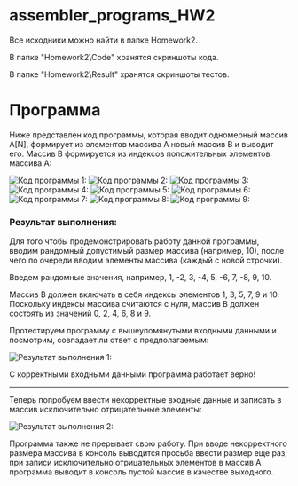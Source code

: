 # assembler_programs_HW2

Все исходники можно найти в папке Homework2.

В папке "Homework2\Code" хранятся скриншоты кода.

В папке "Homework2\Result" хранятся скриншоты тестов.

Программа
=====================

Ниже представлен код программы, которая вводит одномерный массив A[N], формирует из элементов массива A новый массив B и выводит его.
Массив В формируется из индексов положительных элементов массива A:

![Код программы 1:](https://sun9-53.userapi.com/HmQH_h3CVnmYEDIUtH8-ehokqGf4CX7WXHKzwQ/B1qWnVkawCQ.jpg)
![Код программы 2:](https://sun9-32.userapi.com/bgIiIzEQJKPw9op5iZvPvTLVsttzg9qolv696A/SCp1xbARt8U.jpg)
![Код программы 3:](https://sun9-34.userapi.com/JlhDvdyfjE3C0j3UVH6RVW7K9yf3lBeqp_NYlQ/UNckjwg22E4.jpg)
![Код программы 4:](https://sun9-5.userapi.com/eznqZIQKPHMd8AVXgAPOljgBM1O9Mhy9KpthCw/9R7I5RWx-rk.jpg)
![Код программы 5:](https://sun9-42.userapi.com/WtxVacrCnLz70lJlRb9YYsBtpMqq_hRSMP9OZA/otqLCYpcXAo.jpg)
![Код программы 6:](https://sun9-54.userapi.com/RNAcvV6IOFyz518lrVQ5QU-KUMgJfep2P3dwvw/DlGuPZPcfUQ.jpg)
![Код программы 7:](https://sun4-10.userapi.com/cUKiWCVwDOpMKLT0HzWJq1JsbxE0OnnCxi4afA/xAabCyw8BSI.jpg)
![Код программы 8:](https://sun4-16.userapi.com/Pe59jthRomzN4k9ScwV_Z62GeLFxoKleIhHNGg/sDylmZ7LHQ8.jpg)
![Код программы 9:](https://sun4-12.userapi.com/n6C9GtAr2HKGZJPPtv--e6By3qjhmctmaMc8yg/EpmxGdgP3lk.jpg)

### Результат выполнения:

Для того чтобы продемонстрировать работу данной программы, вводим рандомный допустимый размер массива (например, 10), после чего по очереди вводим элементы массива (каждый с новой строчки).

Введем рандомные значения, например, 1, -2, 3, -4, 5, -6, 7, -8, 9, 10.

Массив В должен включать в себя индексы элементов 1, 3, 5, 7, 9 и 10. Поскольку индексы массива считаются с нуля, массив В должен состоять из значений 0, 2, 4, 6, 8 и 9. 

Протестируем программу с вышеупомянутыми входными данными и посмотрим, совпадает ли ответ с предполагаемым:

![Результат выполнения 1:](https://sun4-15.userapi.com/kYbS7ow6eiffQSw4h7JHj9G67yYldqntKpU6tQ/PyOrPMyGSJY.jpg)

С корректными входными данными программа работает верно!
****
Теперь попробуем ввести некорректные входные данные и записать в массив исключительно отрицательные элементы:

![Результат выполнения 2:](https://sun9-20.userapi.com/JIebg8NYHiCNbTMFWm0L3djBhQs5fluOkWParw/hJyIEmZyPP8.jpg)

Программа также не прерывает свою работу. 
При вводе некорректного размера массива в консоль выводится просьба ввести размер еще раз; при записи исключительно отрицательных элементов в массив А программа выводит в консоль пустой массив в качестве выходного.
